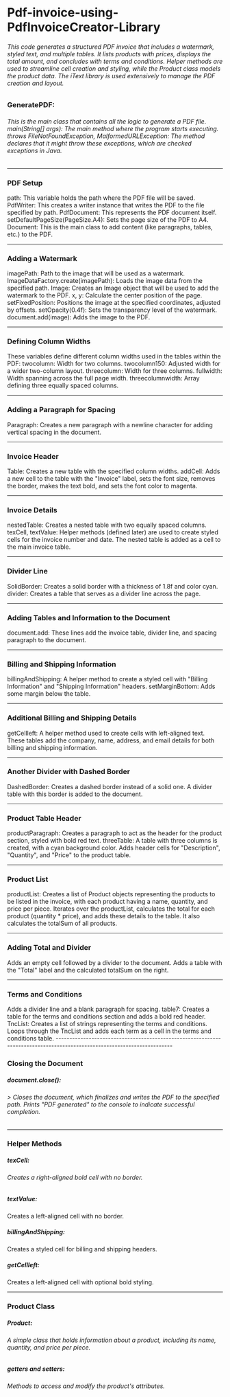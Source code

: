 # Pdf-invoice-using-PdfInvoiceCreator-Library
<h6>This code generates a structured PDF invoice that includes a watermark, styled text, and multiple tables. It lists products with prices, displays the total amount, and concludes with terms and conditions. Helper methods are used to streamline cell creation and styling, while the Product class models the product data. The iText library is used extensively to manage the PDF creation and layout.</h6>


<h3>GeneratePDF: </h3>
<h6>This is the main class that contains all the logic to generate a PDF file.<br>
main(String[] args): The main method where the program starts executing.<br>
throws FileNotFoundException, MalformedURLException: The method declares that it might throw these exceptions, which are checked exceptions in Java.</h6>

------------------------------------------------------------------------------------------------------------------------
<h3>PDF Setup </h3>
path: This variable holds the path where the PDF file will be saved.
PdfWriter: This creates a writer instance that writes the PDF to the file specified by path.
PdfDocument: This represents the PDF document itself.
setDefaultPageSize(PageSize.A4): Sets the page size of the PDF to A4.
Document: This is the main class to add content (like paragraphs, tables, etc.) to the PDF.

------------------------------------------------------------------------------------------------------------------------
<h3>Adding a Watermark </h3>
imagePath: Path to the image that will be used as a watermark.
ImageDataFactory.create(imagePath): Loads the image data from the specified path.
Image: Creates an Image object that will be used to add the watermark to the PDF.
x, y: Calculate the center position of the page.
setFixedPosition: Positions the image at the specified coordinates, adjusted by offsets.
setOpacity(0.4f): Sets the transparency level of the watermark.
document.add(image): Adds the image to the PDF.

------------------------------------------------------------------------------------------------------------------------
<h3> Defining Column Widths</h3>
These variables define different column widths used in the tables within the PDF:
twocolumn: Width for two columns.
twocolumn150: Adjusted width for a wider two-column layout.
threecolumn: Width for three columns.
fullwidth: Width spanning across the full page width.
threecolumnwidth: Array defining three equally spaced columns.

------------------------------------------------------------------------------------------------------------------------
<h3>Adding a Paragraph for Spacing </h3>
Paragraph: Creates a new paragraph with a newline character for adding vertical spacing in the document.

------------------------------------------------------------------------------------------------------------------------
<h3>Invoice Header</h3>
Table: Creates a new table with the specified column widths.
addCell: Adds a new cell to the table with the "Invoice" label, sets the font size, removes the border, makes the text bold, and sets the font color to magenta.

------------------------------------------------------------------------------------------------------------------------
<h3> Invoice Details</h3>
nestedTable: Creates a nested table with two equally spaced columns.
texCell, textValue: Helper methods (defined later) are used to create styled cells for the invoice number and date.
The nested table is added as a cell to the main invoice table.

------------------------------------------------------------------------------------------------------------------------
<h3> Divider Line</h3>
SolidBorder: Creates a solid border with a thickness of 1.8f and color cyan.
divider: Creates a table that serves as a divider line across the page.

------------------------------------------------------------------------------------------------------------------------
<h3>Adding Tables and Information to the Document </h3>
document.add: These lines add the invoice table, divider line, and spacing paragraph to the document.

------------------------------------------------------------------------------------------------------------------------
<h3>Billing and Shipping Information </h3>
billingAndShipping: A helper method to create a styled cell with "Billing Information" and "Shipping Information" headers.
setMarginBottom: Adds some margin below the table.

------------------------------------------------------------------------------------------------------------------------
<h3>Additional Billing and Shipping Details </h3>
getCellleft: A helper method used to create cells with left-aligned text.
These tables add the company, name, address, and email details for both billing and shipping information.

------------------------------------------------------------------------------------------------------------------------
<h3>Another Divider with Dashed Border </h3>
DashedBorder: Creates a dashed border instead of a solid one.
A divider table with this border is added to the document.

------------------------------------------------------------------------------------------------------------------------
<h3>Product Table Header </h3>
productParagraph: Creates a paragraph to act as the header for the product section, styled with bold red text.
threeTable: A table with three columns is created, with a cyan background color.
Adds header cells for "Description", "Quantity", and "Price" to the product table.

------------------------------------------------------------------------------------------------------------------------
<h3>Product List </h3>
productList: Creates a list of Product objects representing the products to be listed in the invoice, with each product having a name, quantity, and price per piece.
Iterates over the productList, calculates the total for each product (quantity * price), and adds these details to the table. It also calculates the totalSum of all products.

------------------------------------------------------------------------------------------------------------------------
<h3> Adding Total and Divider</h3>
Adds an empty cell followed by a divider to the document.
Adds a table with the "Total" label and the calculated totalSum on the right.

------------------------------------------------------------------------------------------------------------------------
<h3>Terms and Conditions </h3>
Adds a divider line and a blank paragraph for spacing.
table7: Creates a table for the terms and conditions section and adds a bold red header.
TncList: Creates a list of strings representing the terms and conditions.
Loops through the TncList and adds each term as a cell in the terms and conditions table.
------------------------------------------------------------------------------------------------------------------------
<h3>Closing the Document</h3>
<h5>document.close():</h5> <h6>> Closes the document, which finalizes and writes the PDF to the specified path.
Prints "PDF generated" to the console to indicate successful completion.</h6>

------------------------------------------------------------------------------------------------------------------------
<h3>Helper Methods</h3>
<h5>texCell: </h5><h6>Creates a right-aligned bold cell with no border.</h6>
<h5>textValue:</h5> Creates a left-aligned cell with no border.
<h5>billingAndShipping:</h5> Creates a styled cell for billing and shipping headers.
<h5>getCellleft: </h5>Creates a left-aligned cell with optional bold styling.</h6>

------------------------------------------------------------------------------------------------------------------------
<h3>Product Class</h3>
<h5>Product:</h5> <h6>A simple class that holds information about a product, including its name, quantity, and price per piece.</h6>
<h5>getters and setters:</h5> <h6>Methods to access and modify the product's attributes.</h6>
